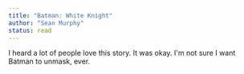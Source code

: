 ```yaml
---
title: "Batman: White Knight"
author: "Sean Murphy"
status: read
---
```


I heard a lot of people love this story. It was okay. I'm not sure I want Batman to unmask, ever.
